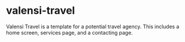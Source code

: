 # valensi-travel
Valensi Travel is a template for a potential travel agency. This includes a home screen, services page, and a contacting page.
